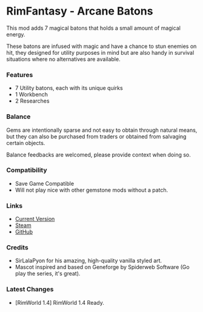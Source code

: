 # RimFantasy - Arcane Batons

This mod adds 7 magical batons that holds a small amount of magical energy.

These batons are infused with magic and have a chance to stun enemies on hit, they designed for utility purposes in mind but are also handy in survival situations where no alternatives are available.

### Features

- 7 Utility batons, each with its unique quirks
- 1 Workbench
- 2 Researches

### Balance

Gems are intentionally sparse and not easy to obtain through natural means, but they can also be purchased from traders or obtained from salvaging certain objects.

Balance feedbacks are welcomed, please provide context when doing so.

### Compatibility

- Save Game Compatible
- Will not play nice with other gemstone mods without a patch.

### Links

- [Current Version](https://github.com/Sierra0001/RimFantasy---Arcane-Batons/releases/tag/v1.1)
- [Steam](https://steamcommunity.com/sharedfiles/filedetails/?id=2634323159)
- [GitHub](https://github.com/Sierra0001/RimFantasy---Arcane-Batons)

### Credits

- SirLalaPyon for his amazing, high-quality vanilla styled art.
- Mascot inspired and based on Geneforge by Spiderweb Software (Go play the series, it's great).

### Latest Changes

- [RimWorld 1.4] RimWorld 1.4 Ready.
